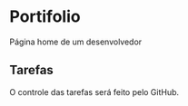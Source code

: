 # Portifolio
Página home de um desenvolvedor

## Tarefas
O controle das tarefas será feito pelo GitHub.
